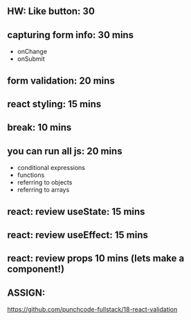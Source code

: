 ## HW: Like button: 30

## capturing form info: 30 mins
- onChange
- onSubmit

## form validation: 20 mins

## react styling: 15 mins

## break: 10 mins

## you can run all js: 20 mins
- conditional expressions
- functions
- referring to objects
- referring to arrays


## react: review useState: 15 mins
## react: review useEffect: 15 mins
## react: review props 10 mins (lets make a component!)

## ASSIGN:

https://github.com/punchcode-fullstack/18-react-validation